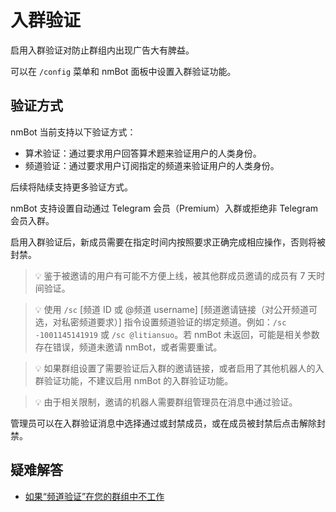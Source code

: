 # 入群验证

启用入群验证对防止群组内出现广告大有脾益。

可以在 `/config` 菜单和 nmBot 面板中设置入群验证功能。

## 验证方式

nmBot 当前支持以下验证方式：

- 算术验证：通过要求用户回答算术题来验证用户的人类身份。
- 频道验证：通过要求用户订阅指定的频道来验证用户的人类身份。

后续将陆续支持更多验证方式。

nmBot 支持设置自动通过 Telegram 会员（Premium）入群或拒绝非 Telegram 会员入群。

启用入群验证后，新成员需要在指定时间内按照要求正确完成相应操作，否则将被封禁。

> 💡 鉴于被邀请的用户有可能不方便上线，被其他群成员邀请的成员有 7 天时间验证。

> 💡 使用 `/sc` [频道 ID 或 @频道 username] [频道邀请链接（对公开频道可选，对私密频道要求）] 指令设置频道验证的绑定频道。例如：`/sc -1001145141919` 或 `/sc @litiansuo`。若 nmBot 未返回，可能是相关参数存在错误，频道未邀请 nmBot，或者需要重试。

> 💡 如果群组设置了需要验证后入群的邀请链接，或者启用了其他机器人的入群验证功能，不建议启用 nmBot 的入群验证功能。

> 💡 由于相关限制，邀请的机器人需要群组管理员在消息中通过验证。

管理员可以在入群验证消息中选择通过或封禁成员，或在成员被封禁后点击解除封禁。

## 疑难解答
- [如果“频道验证”在您的群组中不工作](../faq/channel-verification-not-working.md)
